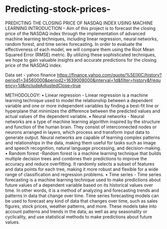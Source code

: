# Predicting-stock-prices-
PREDICTING THE CLOSING PRICE OF NASDAQ INDEX USING MACHINE LEARNING
INTRODUCTION – Aim of this project is to forecast the closing price of the NASDAQ index through the implementation of advanced machine learning techniques, including linear regression, neural networks, random forest, and time series forecasting. In order to evaluate the effectiveness of each model, we will compare them using the Root Mean Squared Error (RMSE) metric. By utilizing these sophisticated techniques, we hope to gain valuable insights and accurate predictions for the closing price of the NASDAQ index.

Data set -  yahoo finance https://finance.yahoo.com/quote/%5EIXIC/history?period1=34560000&period2=1639008000&interval=1d&filter=history&frequency=1d&includeAdjustedClose=true

METHODOLOGY: 
•	Linear regression - Linear regression is a machine learning technique used to model the relationship between a dependent variable and one or more independent variables by finding a best-fit line or hyperplane that minimizes the difference between the predicted values and actual values of the dependent variable.
•	Neural networks - Neural networks are a type of machine learning algorithm inspired by the structure and function of the human brain. They consist of interconnected nodes or neurons arranged in layers, which process and transform input data to generate output. Neural networks are capable of learning complex patterns and relationships in the data, making them useful for tasks such as image and speech recognition, natural language processing, and decision-making.
•	Random forest -Random forest is a machine learning technique that builds multiple decision trees and combines their predictions to improve the accuracy and reduce overfitting. It randomly selects a subset of features and data points for each tree, making it more robust and flexible for a wide range of classification and regression problems.
•	Time series - Time series forecasting is a machine learning technique used to make predictions about future values of a dependent variable based on its historical values over time. In other words, it is a method of analyzing and forecasting trends and patterns in data that change over time. Time series forecasting models can be used to forecast any kind of data that changes over time, such as sales figures, stock prices, weather patterns, and more. These models take into account patterns and trends in the data, as well as any seasonality or cyclicality, and use statistical methods to make predictions about future values.

